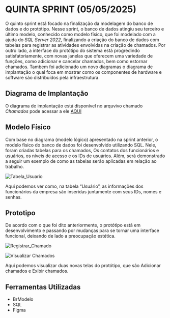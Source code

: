 # QUINTA SPRINT (05/05/2025)

O quinto sprint está focado na finalização da modelagem do banco de dados e do protótipo. Nesse sprint, o banco de dados atingiu seu terceiro e último modelo, conhecido como modelo físico, que foi modelado com a ajuda do *SQL Server 2022*, finalizando a criação do banco de dados com tabelas para registrar as atividades envolvidas na criação de chamados. Por outro lado, a interface do protótipo do sistema está progredindo satisfatoriamente, com novas janelas que oferecem uma variedade de funções, como adicionar e cancelar chamados, bem como estornar chamados. Tambem foi adicionado um novo diagramas o diagrama de implantação o qual foca em mostrar como os componentes de hardware e software são distribuídos pela infraestrutura.

## Diagrama de Implantação

O diagrama de implantação está disponível no arquvivo chamado *Chamados* pode acessar a ele [AQUI](https://github.com/ChristianFernandesLemos/Suporte-T-cnico/blob/main/Diagramas/Chamados.asta)

## Modelo Físico
Com base no diagrama (modelo lógico) apresentado na sprint anterior, o modelo físico do banco de dados foi desenvolvido utilizando SQL. Nele, foram criadas tabelas para os chamados, Os contatos dos funcionários e usuários, os níveis de acesso e os IDs de usuários. Além, será demonstrado a seguir um exemplo de como as tabelas serão aplicadas em relação ao trabalho.

![Tabela_Usuario](https://github.com/user-attachments/assets/16eb6d5a-4394-4fb8-a56f-de0df79ce4e6)

Aqui podemos ver como, na tabela “Usuário”, as informações dos funcionários da empresa são inseridas juntamente com seus IDs, nomes e senhas.

## Prototipo
De acordo com o que foi dito anteriormente, o protótipo está em desenvolvimento e passando por mudanças para se tornar uma interface funcional, deixando de lado a preocupação estética.

![Registrar_Chamado](https://github.com/user-attachments/assets/b4523a07-016e-45a0-aff7-79fc7d71c576)

![Visualizar Chamados](https://github.com/user-attachments/assets/8ef568dd-b842-4b80-8fe6-efbf85f62392)

Aqui podemos visualizar duas novas telas do protótipo, que são Adicionar chamados e Exibir chamados.

## Ferramentas Utilizadas
* BrModelo
* SQL
* Figma
